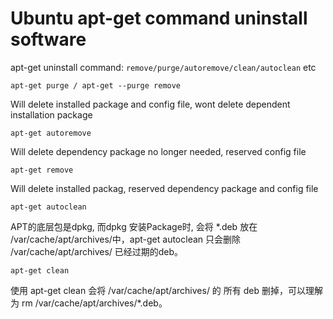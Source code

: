# Ubuntu apt-get command uninstall software

apt-get uninstall command: `remove/purge/autoremove/clean/autoclean` etc

```
apt-get purge / apt-get --purge remove
```
Will delete installed package and config file, wont delete dependent installation package

```
apt-get autoremove
```

Will delete dependency package no longer needed, reserved config file

```
apt-get remove
```

Will delete installed packag, reserved dependency package and config file

```
apt-get autoclean
```
APT的底层包是dpkg, 而dpkg 安装Package时, 会将 *.deb 放在 /var/cache/apt/archives/中，apt-get autoclean 只会删除 /var/cache/apt/archives/ 已经过期的deb。
```
apt-get clean
```
使用 apt-get clean 会将 /var/cache/apt/archives/ 的 所有 deb 删掉，可以理解为 rm /var/cache/apt/archives/*.deb。

